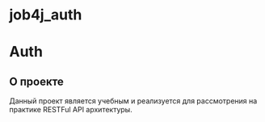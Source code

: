 # job4j_auth

# Auth
## О проекте

Данный проект является учебным и реализуется для
рассмотрения на практике RESTFul API архитектуры.